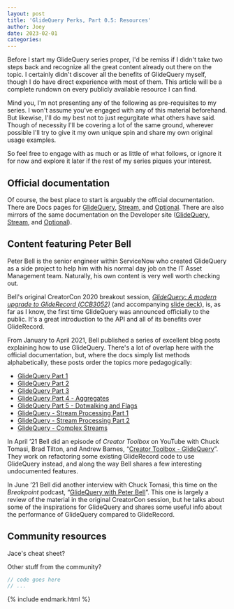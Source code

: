 ```yaml
---
layout: post
title: 'GlideQuery Perks, Part 0.5: Resources'
author: Joey
date: 2023-02-01
categories: 
---
```


Before I start my GlideQuery series proper, I'd be remiss if I didn't take two steps back and recognize all the great content already out there on the topic. I certainly didn't discover all the benefits of GlideQuery myself, though I do have direct experience with most of them. This article will be a complete rundown on every publicly available resource I can find.

Mind you, I'm not presenting any of the following as pre-requisites to my series. I won't assume you've engaged with any of this material beforehand. But likewise, I'll do my best not to just regurgitate what others have said. Though of necessity I'll be covering a lot of the same ground, wherever possible I'll try to give it my own unique spin and share my own original usage examples.

So feel free to engage with as much or as little of what follows, or ignore it for now and explore it later if the rest of my series piques your interest.

## Official documentation

Of course, the best place to start is arguably the official documentation. There are Docs pages for [GlideQuery](https://docs.servicenow.com/bundle/tokyo-application-development/page/app-store/dev_portal/API_reference/GlideQuery/concept/GlideQueryGlobalAPI.html), [Stream](https://docs.servicenow.com/bundle/tokyo-application-development/page/app-store/dev_portal/API_reference/Stream/concept/StreamGlobalAPI.html), and [Optional](https://docs.servicenow.com/bundle/tokyo-application-development/page/app-store/dev_portal/API_reference/Optional/concept/OptionalGlobalAPI.html). There are also mirrors of the same documentation on the Developer site ([GlideQuery](https://developer.servicenow.com/dev.do#!/reference/api/tokyo/server/no-namespace/GlideQueryAPI), [Stream](https://developer.servicenow.com/dev.do#!/reference/api/tokyo/server/no-namespace/StreamGlobalAPI), and [Optional](https://developer.servicenow.com/dev.do#!/reference/api/tokyo/server/no-namespace/OptionalGlobalAPI)).

## Content featuring Peter Bell

Peter Bell is the senior engineer within ServiceNow who created GlideQuery as a side project to help him with his normal day job on the IT Asset Management team. Naturally, his own content is very well worth checking out.

Bell's original CreatorCon 2020 breakout session, _[GlideQuery: A modern upgrade to GlideRecord (CCB3052)](https://www.servicenow.com/community/creatorcon-blogs/glidequery-a-modern-upgrade-to-gliderecord/ba-p/2331050)_ (and accompanying [slide deck](/files/2023-02-01-ccb3052-bell-glidequery.pdf)), is, as far as I know, the first time GlideQuery was announced officially to the public. It's a great introduction to the API and all of its benefits over GlideRecord.

From January to April 2021, Bell published a series of excellent blog posts explaining how to use GlideQuery. There's a lot of overlap here with the official documentation, but, where the docs simply list methods alphabetically, these posts order the topics more pedagogically:
- [GlideQuery Part 1](https://developer.servicenow.com/blog.do?p=/post/glidequery-p1/)
- [GlideQuery Part 2](https://developer.servicenow.com/blog.do?p=/post/glidequery-p2/)
- [GlideQuery Part 3](https://developer.servicenow.com/blog.do?p=/post/glidequery-p3/)
- [GlideQuery Part 4 - Aggregates](https://developer.servicenow.com/blog.do?p=/post/glidequery-p4/)
- [GlideQuery Part 5 - Dotwalking and Flags](https://developer.servicenow.com/blog.do?p=/post/glidequery-p5/)
- [GlideQuery - Stream Processing Part 1](https://developer.servicenow.com/blog.do?p=/post/glidequery-p6/)
- [GlideQuery - Stream Processing Part 2](https://developer.servicenow.com/blog.do?p=/post/glidequery-p7/)
- [GlideQuery - Complex Streams](https://developer.servicenow.com/blog.do?p=/post/glidequery-p8/)

In April ’21 Bell did an episode of _Creator Toolbox_ on YouTube with Chuck Tomasi, Brad Tilton, and Andrew Barnes, “[Creator Toolbox - GlideQuery](https://www.youtube.com/live/IobUxnK3LDo)”. They work on refactoring some existing GlideRecord code to use GlideQuery instead, and along the way Bell shares a few interesting undocumented features.

In June ’21 Bell did another interview with Chuck Tomasi, this time on the _Breakpoint_ podcast, “[GlideQuery with Peter Bell](https://developer.servicenow.com/blog.do?p=/post/break-point-025/)”. This one is largely a review of the material in the original CreatorCon session, but he talks about some of the inspirations for GlideQuery and shares some useful info about the performance of GlideQuery compared to GlideRecord.

## Community resources

Jace's cheat sheet?

Other stuff from the community?




~~~ javascript
// code goes here
// ...
~~~





{% include endmark.html %}

